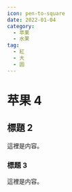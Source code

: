 ```yaml
---
icon: pen-to-square
date: 2022-01-04
category:
  - 苹果
  - 水果
tag:
  - 紅
  - 大
  - 圆
---
```


# 苹果 4

## 標題 2

這裡是内容。

### 標題 3

這裡是内容。
